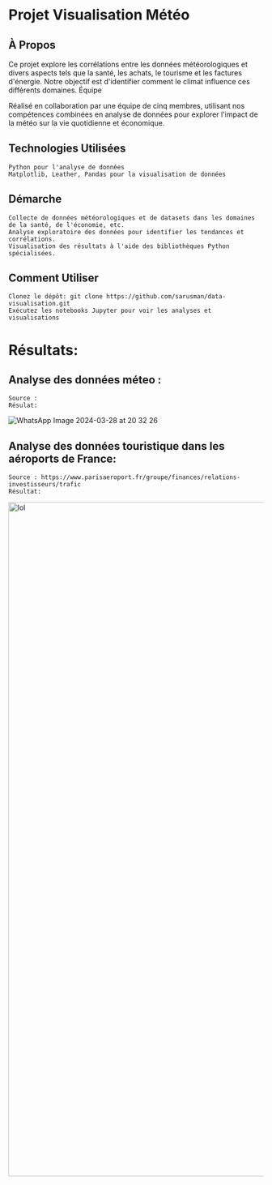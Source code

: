 # Projet Visualisation Météo

## À Propos
Ce projet explore les corrélations entre les données météorologiques et divers aspects tels que la santé, les achats, le tourisme et les factures d'énergie. Notre objectif est d'identifier comment le climat influence ces différents domaines.
Équipe

Réalisé en collaboration par une équipe de cinq membres, utilisant nos compétences combinées en analyse de données pour explorer l'impact de la météo sur la vie quotidienne et économique.

## Technologies Utilisées

    Python pour l'analyse de données
    Matplotlib, Leather, Pandas pour la visualisation de données

## Démarche

    Collecte de données météorologiques et de datasets dans les domaines de la santé, de l'économie, etc.
    Analyse exploratoire des données pour identifier les tendances et corrélations.
    Visualisation des résultats à l'aide des bibliothèques Python spécialisées.

## Comment Utiliser

    Clonez le dépôt: git clone https://github.com/sarusman/data-visualisation.git
    Exécutez les notebooks Jupyter pour voir les analyses et visualisations



# Résultats:

## Analyse des données méteo :
    Source : 
    Résulat:
![WhatsApp Image 2024-03-28 at 20 32 26](https://github.com/sarusman/data-visualisation/assets/60844500/522029c6-4525-4f51-a467-9ea0c05c082c)

## Analyse des données touristique dans les aéroports de France:
    Source : https://www.parisaeroport.fr/groupe/finances/relations-investisseurs/trafic
    Résultat:
<img width="1331" alt="lol" src="https://github.com/sarusman/data-visualisation/assets/60844500/7d6228f1-c9f2-40f9-aaa1-319f4ee618e0">
